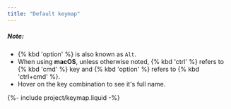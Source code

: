 ```yaml
---
title: "Default keymap"
---
```


##### Note:
- {% kbd 'option' %} is also known as `Alt`.
- When using **macOS**, unless otherwise noted,
{% kbd 'ctrl' %} refers to {% kbd 'cmd' %} key
and {% kbd 'option' %} refers to {% kbd 'ctrl+cmd' %}.
- Hover on the key combination to see it's full name.

{%- include project/keymap.liquid -%}
